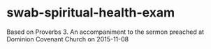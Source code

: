 # swab-spiritual-health-exam
Based on Proverbs 3.  An accompaniment to the sermon preached at Dominion Covenant Church on 2015-11-08
